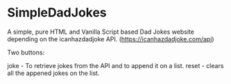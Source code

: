 # SimpleDadJokes

A simple, pure HTML and Vanilla Script based Dad Jokes website depending on the icanhazdadjoke API. (https://icanhazdadjoke.com/api)

Two buttons:

joke - To retrieve jokes from the API and to append it on a list.
reset - clears all the appened jokes on the list.
